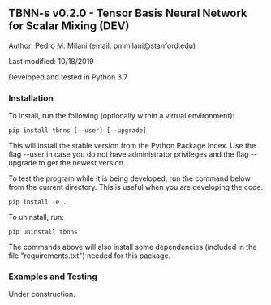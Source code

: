## TBNN-s v0.2.0 - Tensor Basis Neural Network for Scalar Mixing (DEV)

Author: Pedro M. Milani (email: pmmilani@stanford.edu)

Last modified: 10/18/2019

Developed and tested in Python 3.7

### Installation
To install, run the following (optionally within a virtual environment): 

    pip install tbnns [--user] [--upgrade]
    
This will install the stable version from the Python Package Index. Use
the flag --user in case you do not have administrator privileges and the
flag --upgrade to get the newest version.
    
To test the program while it is being developed, run the command below
from the current directory. This is useful when you are developing the
code.

    pip install -e .
    
To uninstall, run:
    
    pip uninstall tbnns
    
The commands above will also install
some dependencies (included in the file "requirements.txt")
needed for this package.

### Examples and Testing

Under construction.

